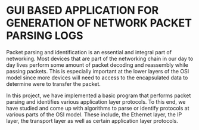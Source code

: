 # GUI BASED APPLICATION FOR GENERATION OF NETWORK PACKET PARSING LOGS


Packet parsing and identification is an essential and integral part of networking. Most devices that are part of the networking chain in our day to day lives perform some amount of packet decoding and reassembly while passing packets. This is especially important at the lower layers of the OSI model since more devices will need to access to the encapsulated data to determine were to transfer the packet.


In this project, we have implemented a basic program that performs packet parsing and identifies various application layer protocols. To this end, we have studied and come up with algorithms to parse or identify protocols at various parts of the OSI model. These include, the Ethernet layer, the IP layer, the transport layer as well as certain application layer protocols.
